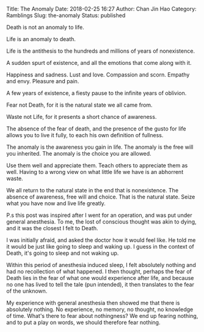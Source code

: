 Title: The Anomaly
Date: 2018-02-25 16:27
Author: Chan Jin Hao
Category: Ramblings
Slug: the-anomaly
Status: published

Death is not an anomaly to life.

Life is an anomaly to death.

Life is the antithesis to the hundreds and millions of years of nonexistence.

A sudden spurt of existence, and all the emotions that come along with it.

Happiness and sadness. Lust and love. Compassion and scorn. Empathy and envy. Pleasure and pain.

A few years of existence, a fiesty pause to the infinite years of oblivion.

Fear not Death, for it is the natural state we all came from.

Waste not Life, for it presents a short chance of awareness.

The absence of the fear of death, and the presence of the gusto for life allows you to live it fully, to each his own definition of fullness.

The anomaly is the awareness you gain in life. The anomaly is the free will you inherited. The anomaly is the choice you are allowed.

Use them well and appreciate them. Teach others to appreciate them as well. Having to a wrong view on what little life we have is an abhorrent waste.

We all return to the natural state in the end that is nonexistence. The absence of awareness, free will and choice. That is the natural state. Seize what you have now and live life greatly.

P.s this post was inspired after I went for an operation, and was put under general anesthesia. To me, the lost of conscious thought was akin to dying, and it was the closest I felt to Death.

I was initially afraid, and asked the doctor how it would feel like. He told me it would be just like going to sleep and waking up. I guess in the context of Death, it's going to sleep and not waking up.

Within this period of anesthesia induced sleep, I felt absolutely nothing and had no recollection of what happened. I then thought, perhaps the fear of Death lies in the fear of what one would experience after life, and because no one has lived to tell the tale (pun intended), it then translates to the fear of the unknown.

My experience with general anesthesia then showed me that there is absolutely nothing. No experience, no memory, no thought, no knowledge of time. What's there to fear about nothingness? We end up fearing nothing, and to put a play on words, we should therefore fear nothing.
